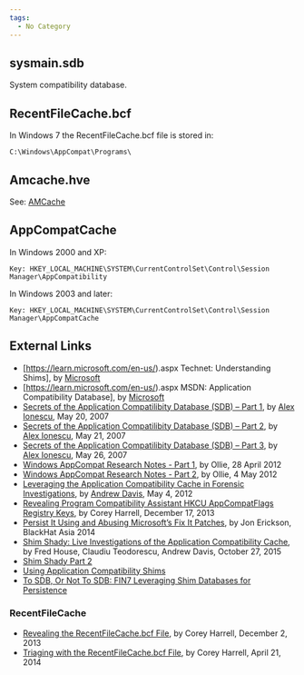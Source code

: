 ```yaml
---
tags:
  - No Category
---
```

## sysmain.sdb

System compatibility database.

## RecentFileCache.bcf

In Windows 7 the RecentFileCache.bcf file is stored in:

    C:\Windows\AppCompat\Programs\

## Amcache.hve

See: [AMCache](amcache.md)

## AppCompatCache

In Windows 2000 and XP:

    Key: HKEY_LOCAL_MACHINE\SYSTEM\CurrentControlSet\Control\Session Manager\AppCompatibility

In Windows 2003 and later:

    Key: HKEY_LOCAL_MACHINE\SYSTEM\CurrentControlSet\Control\Session Manager\AppCompatCache

## External Links

- \[<https://learn.microsoft.com/en-us/>).aspx
  Technet: Understanding Shims\], by [Microsoft](microsoft.md)
- \[<https://learn.microsoft.com/en-us/>).aspx
  MSDN: Application Compatibility Database\], by [Microsoft](microsoft.md)
- [Secrets of the Application Compatilibity Database (SDB) – Part 1](http://www.alex-ionescu.com/?p=39),
  by [Alex Ionescu](alex_ionescu.md), May 20, 2007
- [Secrets of the Application Compatilibity Database (SDB) – Part 2](http://www.alex-ionescu.com/?p=40),
  by [Alex Ionescu](alex_ionescu.md), May 21, 2007
- [Secrets of the Application Compatilibity Database (SDB) – Part 3](http://www.alex-ionescu.com/?p=41),
  by [Alex Ionescu](alex_ionescu.md), May 26, 2007
- [Windows AppCompat Research Notes - Part 1](http://recxltd.blogspot.com/2012/04/windows-appcompat-research-notes-part-1.html),
  by Ollie, 28 April 2012
- [Windows AppCompat Research Notes - Part 2](http://recxltd.blogspot.com/2012/05/windows-appcompat-research-notes-part-2.html),
  by Ollie, 4 May 2012
- [Leveraging the Application Compatibility Cache in Forensic Investigations](https://dl.mandiant.com/EE/library/Whitepaper_ShimCacheParser.pdf),
  by [Andrew Davis](andrew_davis.md), May 4, 2012
- [Revealing Program Compatibility Assistant HKCU AppCompatFlags Registry Keys](http://journeyintoir.blogspot.ch/2013/12/revealing-program-compatibility.html),
  by Corey Harrell, December 17, 2013
- [Persist It Using and Abusing Microsoft’s Fix It Patches](https://www.blackhat.com/docs/asia-14/materials/Erickson/WP-Asia-14-Erickson-Persist-It-Using-And-Abusing-Microsofts-Fix-It-Patches.pdf),
  by Jon Erickson, BlackHat Asia 2014
- [Shim Shady: Live Investigations of the Application Compatibility
  Cache](https://www.fireeye.com/blog/threat-research/2015/10/shim_shady_live_inv.html),
  by Fred House, Claudiu Teodorescu, Andrew Davis, October 27, 2015
- [Shim Shady Part
  2](https://www.fireeye.com/blog/threat-research/2015/10/shim_shady_live_inv/shim-shady-part-2.html)
- [Using Application Compatibility
  Shims](http://subt0x10.blogspot.ch/2017/05/using-application-compatibility-shims.html)
- [To SDB, Or Not To SDB: FIN7 Leveraging Shim Databases for
  Persistence](https://www.mandiant.com/resources/blog/fin7-shim-databases-persistence)

### RecentFileCache

- [Revealing the RecentFileCache.bcf File](http://journeyintoir.blogspot.ch/2013/12/revealing-recentfilecachebcf-file.html),
  by Corey Harrell, December 2, 2013
- [Triaging with the RecentFileCache.bcf File](http://journeyintoir.blogspot.ch/2014/04/triaging-with-recentfilecachebcf-file.html),
  by Corey Harrell, April 21, 2014
